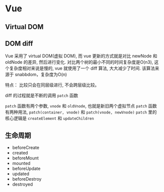 # Vue

## Virtual DOM

## DOM diff

Vue 采用了 virtual DOM(虚拟 DOM), 而 vue 更新的方式就是对比 newNode 和 oldNode 的差异, 然后进行变化.
对比两个树的最小不同的时间复杂度是O(n3), 这个复杂度相对来说是慢的,
vue 就使用了一个 diff 算法, 大大减少了时间.
该算法来源于 snabbdom，复杂度为O(n)

特点：
比较只会在同层级进行, 不会跨层级比较。

diff 的过程就是不断的调用 `patch` 函数

`patch` 函数有两个参数, `vnode` 和 `oldVnode`, 也就是新旧两个虚拟节点
`patch` 函数有两种用法,
`patch(container, vnode)` 和 `patch(vnode, newVnode)`
`patch` 里的核心逻辑是 `createElement` 和 `updateChildren`

## 生命周期

 - beforeCreate
 - created
 - beforeMount
 - mounted
 - beforeUpdate
 - updated
 - beforeDestroy
 - destroyed

####
